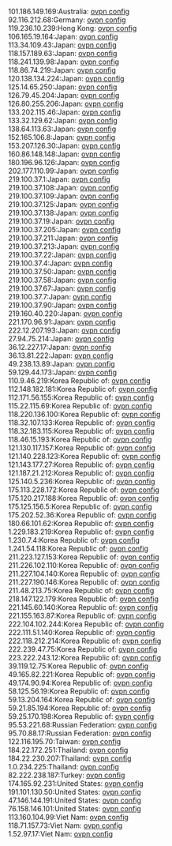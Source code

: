 101.186.149.169:Australia: [ovpn config](vpn/101_186_149_169.ovpn)  
92.116.212.68:Germany: [ovpn config](vpn/92_116_212_68.ovpn)  
119.236.10.239:Hong Kong: [ovpn config](vpn/119_236_10_239.ovpn)  
106.165.19.164:Japan: [ovpn config](vpn/106_165_19_164.ovpn)  
113.34.109.43:Japan: [ovpn config](vpn/113_34_109_43.ovpn)  
118.157.189.63:Japan: [ovpn config](vpn/118_157_189_63.ovpn)  
118.241.139.98:Japan: [ovpn config](vpn/118_241_139_98.ovpn)  
118.86.74.219:Japan: [ovpn config](vpn/118_86_74_219.ovpn)  
120.138.134.224:Japan: [ovpn config](vpn/120_138_134_224.ovpn)  
125.14.65.250:Japan: [ovpn config](vpn/125_14_65_250.ovpn)  
126.79.45.204:Japan: [ovpn config](vpn/126_79_45_204.ovpn)  
126.80.255.206:Japan: [ovpn config](vpn/126_80_255_206.ovpn)  
133.202.115.46:Japan: [ovpn config](vpn/133_202_115_46.ovpn)  
133.32.129.62:Japan: [ovpn config](vpn/133_32_129_62.ovpn)  
138.64.113.63:Japan: [ovpn config](vpn/138_64_113_63.ovpn)  
152.165.106.8:Japan: [ovpn config](vpn/152_165_106_8.ovpn)  
153.207.126.30:Japan: [ovpn config](vpn/153_207_126_30.ovpn)  
160.86.148.148:Japan: [ovpn config](vpn/160_86_148_148.ovpn)  
180.196.96.126:Japan: [ovpn config](vpn/180_196_96_126.ovpn)  
202.177.110.99:Japan: [ovpn config](vpn/202_177_110_99.ovpn)  
219.100.37.1:Japan: [ovpn config](vpn/219_100_37_1.ovpn)  
219.100.37.108:Japan: [ovpn config](vpn/219_100_37_108.ovpn)  
219.100.37.109:Japan: [ovpn config](vpn/219_100_37_109.ovpn)  
219.100.37.125:Japan: [ovpn config](vpn/219_100_37_125.ovpn)  
219.100.37.138:Japan: [ovpn config](vpn/219_100_37_138.ovpn)  
219.100.37.19:Japan: [ovpn config](vpn/219_100_37_19.ovpn)  
219.100.37.205:Japan: [ovpn config](vpn/219_100_37_205.ovpn)  
219.100.37.211:Japan: [ovpn config](vpn/219_100_37_211.ovpn)  
219.100.37.213:Japan: [ovpn config](vpn/219_100_37_213.ovpn)  
219.100.37.22:Japan: [ovpn config](vpn/219_100_37_22.ovpn)  
219.100.37.4:Japan: [ovpn config](vpn/219_100_37_4.ovpn)  
219.100.37.50:Japan: [ovpn config](vpn/219_100_37_50.ovpn)  
219.100.37.58:Japan: [ovpn config](vpn/219_100_37_58.ovpn)  
219.100.37.67:Japan: [ovpn config](vpn/219_100_37_67.ovpn)  
219.100.37.7:Japan: [ovpn config](vpn/219_100_37_7.ovpn)  
219.100.37.90:Japan: [ovpn config](vpn/219_100_37_90.ovpn)  
219.160.40.220:Japan: [ovpn config](vpn/219_160_40_220.ovpn)  
221.170.96.91:Japan: [ovpn config](vpn/221_170_96_91.ovpn)  
222.12.207.193:Japan: [ovpn config](vpn/222_12_207_193.ovpn)  
27.94.75.214:Japan: [ovpn config](vpn/27_94_75_214.ovpn)  
36.12.227.17:Japan: [ovpn config](vpn/36_12_227_17.ovpn)  
36.13.81.222:Japan: [ovpn config](vpn/36_13_81_222.ovpn)  
49.238.13.89:Japan: [ovpn config](vpn/49_238_13_89.ovpn)  
59.129.44.173:Japan: [ovpn config](vpn/59_129_44_173.ovpn)  
110.9.46.219:Korea Republic of: [ovpn config](vpn/110_9_46_219.ovpn)  
112.148.182.181:Korea Republic of: [ovpn config](vpn/112_148_182_181.ovpn)  
112.171.56.155:Korea Republic of: [ovpn config](vpn/112_171_56_155.ovpn)  
115.22.115.69:Korea Republic of: [ovpn config](vpn/115_22_115_69.ovpn)  
118.220.136.100:Korea Republic of: [ovpn config](vpn/118_220_136_100.ovpn)  
118.32.107.133:Korea Republic of: [ovpn config](vpn/118_32_107_133.ovpn)  
118.32.183.115:Korea Republic of: [ovpn config](vpn/118_32_183_115.ovpn)  
118.46.15.193:Korea Republic of: [ovpn config](vpn/118_46_15_193.ovpn)  
121.130.117.157:Korea Republic of: [ovpn config](vpn/121_130_117_157.ovpn)  
121.140.228.123:Korea Republic of: [ovpn config](vpn/121_140_228_123.ovpn)  
121.143.177.27:Korea Republic of: [ovpn config](vpn/121_143_177_27.ovpn)  
121.187.21.212:Korea Republic of: [ovpn config](vpn/121_187_21_212.ovpn)  
125.140.5.236:Korea Republic of: [ovpn config](vpn/125_140_5_236.ovpn)  
175.113.228.172:Korea Republic of: [ovpn config](vpn/175_113_228_172.ovpn)  
175.120.217.188:Korea Republic of: [ovpn config](vpn/175_120_217_188.ovpn)  
175.125.156.5:Korea Republic of: [ovpn config](vpn/175_125_156_5.ovpn)  
175.202.52.36:Korea Republic of: [ovpn config](vpn/175_202_52_36.ovpn)  
180.66.101.62:Korea Republic of: [ovpn config](vpn/180_66_101_62.ovpn)  
1.229.183.219:Korea Republic of: [ovpn config](vpn/1_229_183_219.ovpn)  
1.230.7.4:Korea Republic of: [ovpn config](vpn/1_230_7_4.ovpn)  
1.241.54.118:Korea Republic of: [ovpn config](vpn/1_241_54_118.ovpn)  
211.223.127.153:Korea Republic of: [ovpn config](vpn/211_223_127_153.ovpn)  
211.226.102.110:Korea Republic of: [ovpn config](vpn/211_226_102_110.ovpn)  
211.227.104.140:Korea Republic of: [ovpn config](vpn/211_227_104_140.ovpn)  
211.227.190.146:Korea Republic of: [ovpn config](vpn/211_227_190_146.ovpn)  
211.48.213.75:Korea Republic of: [ovpn config](vpn/211_48_213_75.ovpn)  
218.147.122.179:Korea Republic of: [ovpn config](vpn/218_147_122_179.ovpn)  
221.145.60.140:Korea Republic of: [ovpn config](vpn/221_145_60_140.ovpn)  
221.155.163.87:Korea Republic of: [ovpn config](vpn/221_155_163_87.ovpn)  
222.104.102.244:Korea Republic of: [ovpn config](vpn/222_104_102_244.ovpn)  
222.111.51.140:Korea Republic of: [ovpn config](vpn/222_111_51_140.ovpn)  
222.118.212.214:Korea Republic of: [ovpn config](vpn/222_118_212_214.ovpn)  
222.239.47.75:Korea Republic of: [ovpn config](vpn/222_239_47_75.ovpn)  
223.222.243.12:Korea Republic of: [ovpn config](vpn/223_222_243_12.ovpn)  
39.119.12.75:Korea Republic of: [ovpn config](vpn/39_119_12_75.ovpn)  
49.165.82.221:Korea Republic of: [ovpn config](vpn/49_165_82_221.ovpn)  
49.174.90.94:Korea Republic of: [ovpn config](vpn/49_174_90_94.ovpn)  
58.125.56.19:Korea Republic of: [ovpn config](vpn/58_125_56_19.ovpn)  
59.13.204.164:Korea Republic of: [ovpn config](vpn/59_13_204_164.ovpn)  
59.21.85.194:Korea Republic of: [ovpn config](vpn/59_21_85_194.ovpn)  
59.25.170.198:Korea Republic of: [ovpn config](vpn/59_25_170_198.ovpn)  
95.53.221.68:Russian Federation: [ovpn config](vpn/95_53_221_68.ovpn)  
95.70.88.17:Russian Federation: [ovpn config](vpn/95_70_88_17.ovpn)  
122.116.195.70:Taiwan: [ovpn config](vpn/122_116_195_70.ovpn)  
184.22.172.251:Thailand: [ovpn config](vpn/184_22_172_251.ovpn)  
184.22.230.207:Thailand: [ovpn config](vpn/184_22_230_207.ovpn)  
1.0.234.225:Thailand: [ovpn config](vpn/1_0_234_225.ovpn)  
82.222.238.187:Turkey: [ovpn config](vpn/82_222_238_187.ovpn)  
174.165.92.231:United States: [ovpn config](vpn/174_165_92_231.ovpn)  
191.101.130.50:United States: [ovpn config](vpn/191_101_130_50.ovpn)  
47.146.144.191:United States: [ovpn config](vpn/47_146_144_191.ovpn)  
76.158.146.101:United States: [ovpn config](vpn/76_158_146_101.ovpn)  
113.160.104.99:Viet Nam: [ovpn config](vpn/113_160_104_99.ovpn)  
118.71.157.73:Viet Nam: [ovpn config](vpn/118_71_157_73.ovpn)  
1.52.97.17:Viet Nam: [ovpn config](vpn/1_52_97_17.ovpn)  
